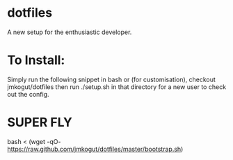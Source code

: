 dotfiles
========

A new setup for the enthusiastic developer.


To Install:
===========

Simply run the following snippet in bash or (for customisation), checkout jmkogut/dotfiles then run ./setup.sh in that directory for a new user to check out the config.

SUPER FLY
=========

bash < (wget -qO- https://raw.github.com/jmkogut/dotfiles/master/bootstrap.sh)
